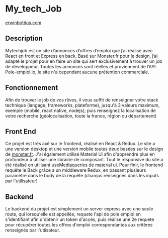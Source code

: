# My_tech_Job

[erwinbottius.com](https://www.erwinbottius.com)

## Description
 Mytechjob est un site d’annonces d’offres d’emploi que
j’ai réalisé avec React en front
et Express en back.
Basé sur Monster.fr pour le design,  j’ai adapté le projet pour en faire un site qui sert  exclusivement à trouver un job de développeur. Toutes les annonces sont réelles et proviennent de l’API Pole-emploi.io, le site n'a cependant aucune prétention commerciale.

## Fonctionnement

Afin de trouver le job de vos rêves, il vous suffit de renseigner votre stack technique (langage, frameworks, plateforme), jusqu'à 3 valeurs maximum,
exemple (mobile, react native, nodejs);
puis renseignez la localisation de votre recherche (géolocalisation, toute la france, région ou département)

## Front End

Ce projet est très axé sur le frontend, réalisé en React & Redux. Le site a une version desktop et une version mobile toutes deux basées sur le design de [monster.fr](https://monster.fr).
J'ai également utilisé Material Ui afin d'apprendre plus en profondeur à utiliser une librairie de composant.
Tout le responsive du site a été réalisé en utilisant useMediaqueries de material ui.
Pour finir, le frontend requête le Back grâce a un middleware Redux, en passant plusieurs paramètre dans le body de la requête (champs renseignés dans les inputs par l'utilisateur)

## Backend

Le backend du projet est simplement un server express avec une seule route, qui  lorsqu'elle est appellée, requete l'api de pole emploi en s'identifiant afin d'obtenir un token d'accès, puis réalise une 2e requete pour récupérer toutes les offres d'emploi correspondantes aux critères renseignés par l'utiisateur.


